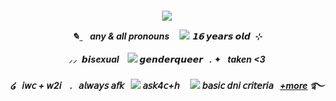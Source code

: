 ##### <p align="center">  ![](https://media.discordapp.net/attachments/1177647917423669309/1235543264027873310/image_2024-04-28_221346495_72.png?ex=6634c0d5&is=66336f55&hm=741f54056fd5cd20229874ae25203d6fd8e3e87f66a6daa0c109ebd65579eb01&=&format=webp&quality=lossless&width=657&height=489) <br>  <p align="center"> ✎ ̼ ‎ ‎ ‎ any & all pronouns ‎ ‎ ‎ ‎  ![](https://64.media.tumblr.com/9d1e5c266d69a523e31a5d43cb1c06ab/17215808396841de-31/s75x75_c1/809c44b15cffc0c73ad28ed5d8aee38e54dd8382.gifv) ‎ ‎ ‎ ‎ 𝟭𝟲 𝙮𝙚𝙖𝙧𝙨 𝙤𝙡𝙙 ‎  ⊹ <br>   <br> ⸝⸝   ‎ 𝙗𝙞sexual ‎  ‎‎ ‎ ![](https://64.media.tumblr.com/4554cb0db0ae3e3752e3a6707954a57c/17215808396841de-d0/s75x75_c1/d32644408724877ed67b32529ea1a893819dbb04.gifv) ‎ ‎‎   ‎𝙜𝙚𝙣𝙙𝙚𝙧𝙦𝙪𝙚𝙚𝙧‎   ‎ ‎  .   ✦      ‎ ‎ taken   <3 <br>    <br> ໒ ‎ ‎  𝘪𝘸𝘤 + 𝘸2𝘪‎ ‎ ‎  ‎  .‎  ‎ ‎  𝘢𝘭𝘸𝘢𝘺𝘴 𝘢𝘧𝘬‎ ‎ ‎ ![](https://64.media.tumblr.com/941c041dc55f3eb01685c5f8a8463877/17215808396841de-cb/s75x75_c1/15c216ff4a65e3f754f2163282e4ec0fdfec409a.pnj) ‎ ‎ ‎ ‎  𝘢𝘴𝘬4𝘤+𝘩  ‎ ‎ ‎ ‎ ![](https://64.media.tumblr.com/dfdcf5fd0840c987e2c37da074a3a5f0/17215808396841de-d9/s75x75_c1/e742ad017abbf517d80b6caf6946ce695e7de7cd.gifv)‎ ‎ ‎ 𝘣𝘢𝘴𝘪𝘤 𝘥𝘯𝘪 𝘤𝘳𝘪𝘵𝘦𝘳𝘪𝘢 ‎ ‎ <a href="https://www.yourhomepage.com](https://rentry.co/THEQUIET0NE">+more</a>‎ ‎ ‎  ࿐
